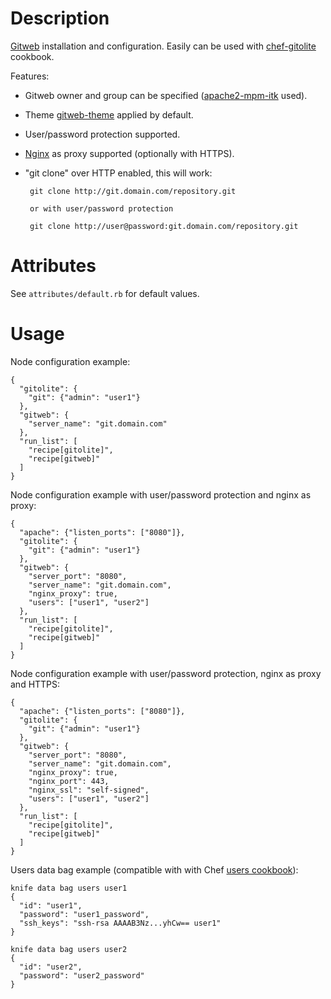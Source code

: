 Description
===========

[Gitweb](https://git.wiki.kernel.org/index.php/Gitweb) installation and configuration.
Easily can be used with [chef-gitolite](https://github.com/nickola/chef-gitolite) cookbook.

Features:

 - Gitweb owner and group can be specified ([apache2-mpm-itk](http://mpm-itk.sesse.net) used).

 - Theme [gitweb-theme](https://github.com/kogakure/gitweb-theme) applied by default.

 - User/password protection supported.

 - [Nginx](http://www.nginx.org) as proxy supported (optionally with HTTPS).

 - "git clone" over HTTP enabled, this will work:

        git clone http://git.domain.com/repository.git

        or with user/password protection

        git clone http://user@password:git.domain.com/repository.git


Attributes
==========

See `attributes/default.rb` for default values.

Usage
=====

Node configuration example:

    {
      "gitolite": {
        "git": {"admin": "user1"}
      },
      "gitweb": {
        "server_name": "git.domain.com"
      },
      "run_list": [
        "recipe[gitolite]",
        "recipe[gitweb]"
      ]
    }

Node configuration example with user/password protection and nginx as proxy:

    {
      "apache": {"listen_ports": ["8080"]},
      "gitolite": {
        "git": {"admin": "user1"}
      },
      "gitweb": {
        "server_port": "8080",
        "server_name": "git.domain.com",
        "nginx_proxy": true,
        "users": ["user1", "user2"]
      },
      "run_list": [
        "recipe[gitolite]",
        "recipe[gitweb]"
      ]
    }

Node configuration example with user/password protection, nginx as proxy and HTTPS:

    {
      "apache": {"listen_ports": ["8080"]},
      "gitolite": {
        "git": {"admin": "user1"}
      },
      "gitweb": {
        "server_port": "8080",
        "server_name": "git.domain.com",
        "nginx_proxy": true,
        "nginx_port": 443,
        "nginx_ssl": "self-signed",
        "users": ["user1", "user2"]
      },
      "run_list": [
        "recipe[gitolite]",
        "recipe[gitweb]"
      ]
    }

Users data bag example (compatible with with Chef [users cookbook](https://github.com/opscode-cookbooks/users)):

    knife data bag users user1
    {
      "id": "user1",
      "password": "user1_password",
      "ssh_keys": "ssh-rsa AAAAB3Nz...yhCw== user1"
    }

    knife data bag users user2
    {
      "id": "user2",
      "password": "user2_password"
    }

